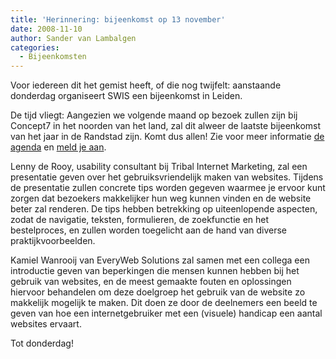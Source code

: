 ```yaml
---
title: 'Herinnering: bijeenkomst op 13 november'
date: 2008-11-10
author: Sander van Lambalgen
categories: 
  - Bijeenkomsten
---
```

Voor iedereen dit het gemist heeft, of die nog twijfelt: aanstaande donderdag organiseert SWIS een bijeenkomst in Leiden.

De tijd vliegt: Aangezien we volgende maand op bezoek zullen zijn bij Concept7 in het noorden van het land, zal dit alweer de laatste bijeenkomst van het jaar in de Randstad zijn. Komt dus allen! Zie voor meer informatie [de agenda](/blog/2008/11/bijeenkomst-november) en [meld je aan](/bijeenkomsten/planning#formulier-1).

Lenny de Rooy, usability consultant bij Tribal Internet Marketing, zal een presentatie geven over het gebruiksvriendelijk maken van websites. Tijdens de presentatie zullen concrete tips worden gegeven waarmee je ervoor kunt zorgen dat bezoekers makkelijker hun weg kunnen vinden en de website beter zal renderen. De tips hebben betrekking op uiteenlopende aspecten, zodat de navigatie, teksten, formulieren, de zoekfunctie en het bestelproces, en zullen worden toegelicht aan de hand van diverse praktijkvoorbeelden.

Kamiel Wanrooij van EveryWeb Solutions zal samen met een collega een introductie geven van beperkingen die mensen kunnen hebben bij het gebruik van websites, en de meest gemaakte fouten en oplossingen hiervoor behandelen om deze doelgroep het gebruik van de website zo makkelijk mogelijk te maken. Dit doen ze door de deelnemers een beeld te geven van hoe een internetgebruiker met een (visuele) handicap een aantal websites ervaart.

Tot donderdag!
